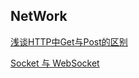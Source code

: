 ## NetWork

[浅谈HTTP中Get与Post的区别](http://www.cnblogs.com/hyddd/archive/2009/03/31/1426026.html)

[Socket 与 WebSocket](http://zengrong.net/post/2199.htm)
